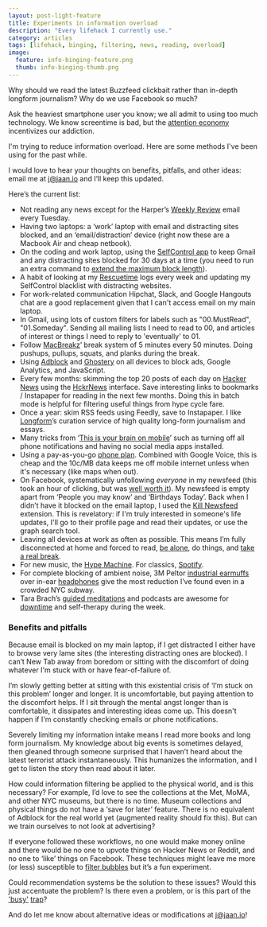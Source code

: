 ```yaml
---
layout: post-light-feature
title: Experiments in information overload
description: "Every lifehack I currently use."
category: articles
tags: [lifehack, binging, filtering, news, reading, overload]
image:
  feature: info-binging-feature.png
  thumb: info-binging-thumb.png
---
```


Why should we read the latest Buzzfeed clickbait rather than in-depth longform journalism? Why do we use Facebook so much?

Ask the heaviest smartphone user you know; we all admit to using too much technology. We know screentime is bad, but the [attention economy](http://www.tristanharris.com/essays/) incentivizes our addiction.

I'm trying to reduce information overload. Here are some methods I've been using for the past while.

I would love to hear your thoughts on benefits, pitfalls, and other ideas: email me at [j@jaan.io](mailto:j@jaan.io) and I’ll keep this updated.

Here’s the current list:

* Not reading any news except for the Harper’s [Weekly Review](http://harpers.org/blog/category/weekly-review/) email every Tuesday.
* Having two laptops: a ‘work’ laptop with email and distracting sites blocked, and an ‘email/distraction’ device (right now these are a Macbook Air and cheap netbook).
* On the coding and work laptop, using the [SelfControl app](https://selfcontrolapp.com/) to keep Gmail and any distracting sites blocked for 30 days at a time (you need to run an extra command to [extend the maximum block length](https://github.com/SelfControlApp/selfcontrol/wiki/Tweaking-Max-Block-Length-and-Block-Length-Interval)).
* A habit of looking at my [Rescuetime](http://rescuetime.com/) logs every week and updating my SelfControl blacklist with distracting websites.
* For work-related communication Hipchat, Slack, and Google Hangouts chat are a good replacement given that I can't access email on my main laptop.
* In Gmail, using lots of custom filters for labels such as "00.MustRead", "01.Someday". Sending all mailing lists I need to read to 00, and articles of interest or things I need to reply to 'eventually' to 01.
* Follow [MacBreakz](http://www.publicspace.net/MacBreakZ/)’ break system of 5 minutes every 50 minutes. Doing pushups, pullups, squats, and planks during the break.
* Using [Adblock](https://adblockplus.org/) and [Ghostery](https://www.ghostery.com/) on all devices to block ads, Google Analytics, and JavaScript.
* Every few months: skimming the top 20 posts of each day on [Hacker News](http://news.ycombinator.com/) using the [HckrNews](http://hckrnews.com/) interface. Save interesting links to bookmarks / Instapaper for reading in the next few months. Doing this in batch mode is helpful for filtering useful things from hype cycle fare.
* Once a year: skim RSS feeds using Feedly, save to Instapaper. I like [Longform](http://longform.org/)’s curation service of high quality long-form journalism and essays.
* Many tricks from ‘[This is your brain on mobile](https://medium.com/@jgvandehey/this-is-your-brain-on-mobile-15308056cfae)’ such as turning off all phone notifications and having no social media apps installed.
* Using a pay-as-you-go [phone plan](https://www.ptel.com/). Combined with Google Voice, this is cheap and the 10c/MB data keeps me off mobile internet unless when it's necessary (like maps when out).
* On Facebook, systematically unfollowing *everyone* in my newsfeed (this took an hour of clicking, but was [well worth it](http://www.newyorker.com/tech/elements/how-facebook-makes-us-unhappy)). My newsfeed is empty apart from ‘People you may know’ and ‘Birthdays Today’. Back when I didn’t have it blocked on the email laptop, I used the [Kill Newsfeed](https://chrome.google.com/webstore/detail/kill-news-feed/hjobfcedfgohjkaieocljfcppjbkglfd?hl=en) extension. This is revelatory: if I'm truly interested in someone's life updates, I'll go to their profile page and read their updates, or use the graph search tool.
* Leaving all devices at work as often as possible. This means I’m fully disconnected at home and forced to read, [be alone](http://chronicle.com/article/The-End-of-Solitude/3708), do things, and [take a real break](http://www.nytimes.com/2014/08/10/opinion/sunday/hit-the-reset-button-in-your-brain.html).
* For new music, the [Hype Machine](http://hypem.com/lyfos). For classics, [Spotify](https://play.spotify.com/user/lyfos/).
* For complete blocking of ambient noise, 3M Peltor [industrial earmuffs](http://www.amazon.com/gp/product/B00009LI4K/) over in-ear [headphones](http://www.amazon.com/RBH-EP-2-Earphones/dp/B00H7LAJQA) give the most reduction I’ve found even in a crowded NYC subway.
* Tara Brach’s [guided meditations](http://www.tarabrach.com/audioarchives-guided-meditations.html) and podcasts are awesome for [downtime](http://www.scientificamerican.com/article/mental-downtime/) and self-therapy during the week.

### Benefits and pitfalls

Because email is blocked on my main laptop, if I get distracted I either have to browse very lame sites (the interesting distracting ones are blocked). I can’t New Tab away from boredom or sitting with the discomfort of doing whatever I'm stuck with or have fear-of-failure of.

I’m slowly getting better at sitting with this existential crisis of ‘I’m stuck on this problem’ longer and longer. It is uncomfortable, but paying attention to the discomfort helps.  If I sit through the mental angst longer than is comfortable, it dissipates and interesting ideas come up. This doesn't happen if I'm constantly checking emails or phone notifications.

Severely limiting my information intake means I read more books and long form journalism. My knowledge about big events is sometimes delayed, then gleaned through someone surprised that I haven’t heard about the latest terrorist attack instantaneously. This humanizes the information, and I get to listen the story then read about it later.

How could information filtering be applied to the physical world, and is this necessary? For example, I’d love to see the collections at the Met, MoMA, and other NYC museums, but there is no time. Museum collections and physical things do not have a ‘save for later’ feature. There is no equivalent of Adblock for the real world yet (augmented reality should fix this). But can we train ourselves to not look at advertising?

If everyone followed these workflows, no one would make money online and there would be no one to upvote things on Hacker News or Reddit, and no one to ‘like’ things on Facebook. These techniques might leave me more (or less) susceptible to [filter bubbles](http://www.ted.com/talks/eli_pariser_beware_online_filter_bubbles) but it’s a fun experiment.

Could recommendation systems be the solution to these issues? Would this just accentuate the problem? Is there even a problem, or is this part of the ['busy'](http://www.economist.com/news/christmas-specials/21636612-time-poverty-problem-partly-perception-and-partly-distribution-why) [trap](http://opinionator.blogs.nytimes.com/2012/06/30/the-busy-trap/)?

And do let me know about alternative ideas or modifications at [j@jaan.io](mailto:j@jaan.io)!